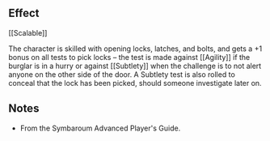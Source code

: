 ## Effect
[[Scalable]]

The character is skilled with opening locks, latches, and bolts, and gets a +1 bonus on all tests to pick locks – the test is made against [[Agility]] if the burglar is in a hurry or against [[Subtlety]] when the challenge is to not alert anyone on the other side of the door. A Subtlety test is also rolled to conceal that the lock has been picked, should someone investigate later on.
## Notes
* From the Symbaroum Advanced Player's Guide.